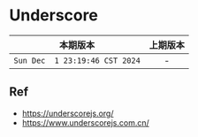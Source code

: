 # Underscore

|本期版本|上期版本
|:---:|:---:
`Sun Dec  1 23:19:46 CST 2024` | -

## Ref

* <https://underscorejs.org/>
* <https://www.underscorejs.com.cn/>